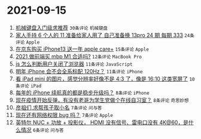 # 2021-09-15

1. [机械键盘入门级求推荐](https://www.v2ex.com/t/801896) `30条评论` `机械键盘`
1. [家人手持 6 个人的 11 准备给家人用了 自己准备换 13pro 24 期 每期 333](https://www.v2ex.com/t/801914) `24条评论` `Apple`
1. [在京东购买 iPhone13 送一年 apple care+](https://www.v2ex.com/t/801902) `15条评论` `Apple`
1. [2021,做前端买 mbp M1 合适吗?](https://www.v2ex.com/t/801894) `12条评论` `MacBook Pro`
1. [js 怎么判断用户关闭了浏览器](https://www.v2ex.com/t/801913) `11条评论` `JavaScript`
1. [明年 iPhone 会不会全系标配 120Hz？](https://www.v2ex.com/t/801897) `11条评论` `iPhone`
1. [看 iPad mini 的图片，感觉分辨率好像不是 4:3 了，像是 16:10 这类宽屏了](https://www.v2ex.com/t/801889) `10条评论` `iPad`
1. [每年的 iPhone 续航真的都是稳步升级吗？](https://www.v2ex.com/t/801903) `8条评论` `iPhone`
1. [现在疫情开始反弹，有没有老哥为学生党做个在线自习室？](https://www.v2ex.com/t/801895) `8条评论` `奇思妙想`
1. [彦祖们,求帮孩子取小名](https://www.v2ex.com/t/801908) `7条评论` `问与答`
1. [现在还有网络权限 bug 吗？](https://www.v2ex.com/t/801893) `7条评论` `Apple`
1. [英特尔 NUC + 功放 + 投影仪， HDMI 没有信号、雷电口没有 4K@60，是什么情况](https://www.v2ex.com/t/801909) `6条评论` `问与答`
